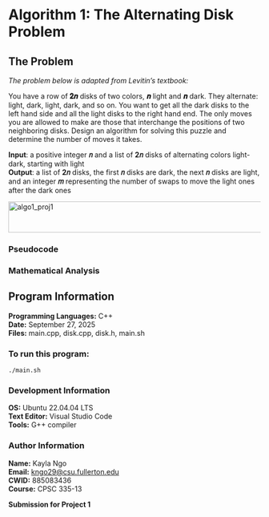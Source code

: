 # Algorithm 1: The Alternating Disk Problem
## The Problem
_The problem below is adapted from Levitin’s textbook:_

You have a row of __𝟐𝒏__ disks of two colors, __𝒏__ light and __𝒏__ dark. They alternate: light, dark, light,
dark, and so on. You want to get all the dark disks to the left hand side and all the light disks
to the right hand end. The only moves you are allowed to make are those that interchange the
positions of two neighboring disks. Design an algorithm for solving this puzzle and determine
the number of moves it takes.

__Input__: a positive integer __𝑛__ and a list of __2𝑛__ disks of alternating colors light-dark, starting with
light  
__Output__: a list of __2𝑛__ disks, the first __𝑛__ disks are dark, the next __𝑛__ disks are light, and an integer
__𝑚__ representing the number of swaps to move the light ones after the dark ones  

<img width="659" height="62" alt="algo1_proj1" src="https://github.com/user-attachments/assets/b32462e8-bca7-46b3-aa27-be2df00b2190" />

### Pseudocode

### Mathematical Analysis

## Program Information
__Programming Languages:__ C++  
__Date:__ September 27, 2025  
__Files:__ main.cpp, disk.cpp, disk.h, main.sh  

### To run this program:
```
./main.sh
```

### Development Information
__OS:__ Ubuntu 22.04.04 LTS  
__Text Editor:__ Visual Studio Code  
__Tools:__ G++ compiler  

### Author Information
__Name:__ Kayla Ngo  
__Email:__ kngo29@csu.fullerton.edu  
__CWID:__ 885083436  
__Course:__ CPSC 335-13  

__Submission for Project 1__
